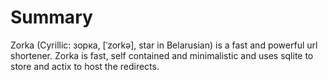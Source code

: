 # Summary

Zorka (Cyrillic: зорка, [ˈzorkə], star in Belarusian) is a fast and powerful url shortener.
Zorka is fast, self contained and minimalistic and uses sqlite to store and actix to host the redirects.
